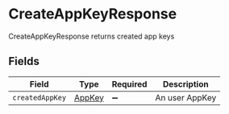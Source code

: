 # CreateAppKeyResponse

CreateAppKeyResponse returns created app keys


## Fields

| Field                                   | Type                                    | Required                                | Description                             |
| --------------------------------------- | --------------------------------------- | --------------------------------------- | --------------------------------------- |
| `createdAppKey`                         | [AppKey](../../models/shared/AppKey.md) | :heavy_minus_sign:                      | An user AppKey                          |